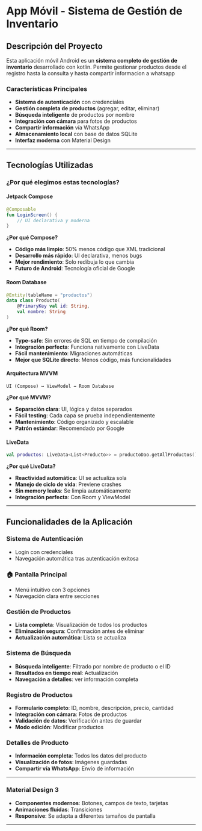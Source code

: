#  App Móvil - Sistema de Gestión de Inventario

##  Descripción del Proyecto

Esta aplicación móvil Android es un **sistema completo de gestión de inventario** desarrollado con kotlin.
 Permite gestionar productos desde el registro hasta la consulta y hasta compartir informacion a whatsapp

###  Características Principales

- **Sistema de autenticación** con credenciales 
- **Gestión completa de productos** (agregar, editar, eliminar)
- **Búsqueda inteligente** de productos por nombre
- **Integración con cámara** para fotos de productos
- **Compartir información** vía WhatsApp
- **Almacenamiento local** con base de datos SQLite
- **Interfaz moderna** con Material Design

---

##  Tecnologías Utilizadas

### **¿Por qué elegimos estas tecnologías?**

####  **Jetpack Compose**
```kotlin
@Composable
fun LoginScreen() {
    // UI declarativa y moderna
}
```
**¿Por qué Compose?**
- **Código más limpio**: 50% menos código que XML tradicional
- **Desarrollo más rápido**: UI declarativa, menos bugs
- **Mejor rendimiento**: Solo redibuja lo que cambia
- **Futuro de Android**: Tecnología oficial de Google

####  **Room Database**
```kotlin
@Entity(tableName = "productos")
data class Producto(
    @PrimaryKey val id: String,
    val nombre: String
)
```
**¿Por qué Room?**
- **Type-safe**: Sin errores de SQL en tiempo de compilación
- **Integración perfecta**: Funciona nativamente con LiveData
- **Fácil mantenimiento**: Migraciones automáticas
- **Mejor que SQLite directo**: Menos código, más funcionalidades

#### **Arquitectura MVVM**
```
UI (Compose) ↔ ViewModel ↔ Room Database
```
**¿Por qué MVVM?**
- **Separación clara**: UI, lógica y datos separados
- **Fácil testing**: Cada capa se prueba independientemente
- **Mantenimiento**: Código organizado y escalable
- **Patrón estándar**: Recomendado por Google

####  **LiveData**
```kotlin
val productos: LiveData<List<Producto>> = productoDao.getAllProductos()
```
**¿Por qué LiveData?**
- **Reactividad automática**: UI se actualiza sola
- **Manejo de ciclo de vida**: Previene crashes
- **Sin memory leaks**: Se limpia automáticamente
- **Integración perfecta**: Con Room y ViewModel

---

##  Funcionalidades de la Aplicación

###  **Sistema de Autenticación**
- Login con credenciales
- Navegación automática tras autenticación exitosa

### 🏠 **Pantalla Principal**
- Menú intuitivo con 3 opciones
- Navegación clara entre secciones


###  **Gestión de Productos**
- **Lista completa**: Visualización de todos los productos
- **Eliminación segura**: Confirmación antes de eliminar
- **Actualización automática**: Lista se actualiza

###  **Sistema de Búsqueda**
- **Búsqueda inteligente**: Filtrado por nombre de producto o el ID
- **Resultados en tiempo real**: Actualización 
- **Navegación a detalles**: ver información completa

###  **Registro de Productos**
- **Formulario completo**: ID, nombre, descripción, precio, cantidad
- **Integración con cámara**: Fotos de productos
- **Validación de datos**: Verificación antes de guardar
- **Modo edición**: Modificar productos 

###  **Detalles de Producto**
- **Información completa**: Todos los datos del producto
- **Visualización de fotos**: Imágenes guardadas
- **Compartir vía WhatsApp**: Envío de información 

---


### **Material Design 3**
- **Componentes modernos**: Botones, campos de texto, tarjetas
- **Animaciones fluidas**: Transiciones 
- **Responsive**: Se adapta a diferentes tamaños de pantalla

---
